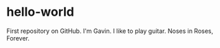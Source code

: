 # hello-world
First repository on GitHub.
I'm Gavin. I like to play guitar. 
Noses in Roses, Forever.
